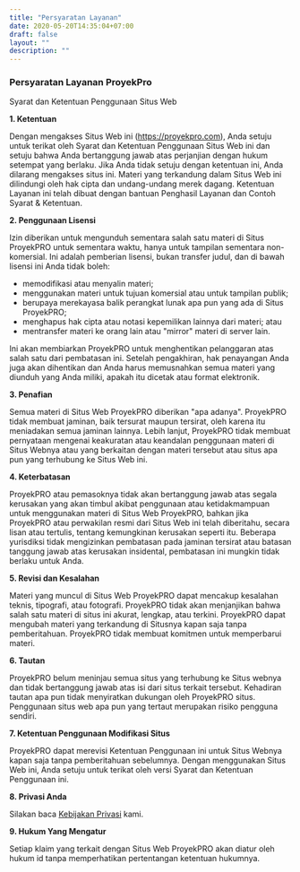```yaml
---
title: "Persyaratan Layanan"
date: 2020-05-20T14:35:04+07:00
draft: false
layout: ""
description: ""
---
```


### Persyaratan Layanan ProyekPro

Syarat dan Ketentuan Penggunaan Situs Web

**1. Ketentuan**

Dengan mengakses Situs Web ini (https://proyekpro.com), Anda setuju untuk terikat oleh Syarat dan Ketentuan Penggunaan Situs Web ini dan setuju bahwa Anda bertanggung jawab atas perjanjian dengan hukum setempat yang berlaku. Jika Anda tidak setuju dengan ketentuan ini, Anda dilarang mengakses situs ini. Materi yang terkandung dalam Situs Web ini dilindungi oleh hak cipta dan undang-undang merek dagang. Ketentuan Layanan ini telah dibuat dengan bantuan Penghasil Layanan dan Contoh Syarat & Ketentuan.

**2. Penggunaan Lisensi**

Izin diberikan untuk mengunduh sementara salah satu materi di Situs ProyekPRO untuk sementara waktu, hanya untuk tampilan sementara non-komersial. Ini adalah pemberian lisensi, bukan transfer judul, dan di bawah lisensi ini Anda tidak boleh:

* memodifikasi atau menyalin materi;
* menggunakan materi untuk tujuan komersial atau untuk tampilan publik;
* berupaya merekayasa balik perangkat lunak apa pun yang ada di Situs ProyekPRO;
* menghapus hak cipta atau notasi kepemilikan lainnya dari materi; atau
* mentransfer materi ke orang lain atau "mirror" materi di server lain.

Ini akan membiarkan ProyekPRO untuk menghentikan pelanggaran atas salah satu dari pembatasan ini. Setelah pengakhiran, hak penayangan Anda juga akan dihentikan dan Anda harus memusnahkan semua materi yang diunduh yang Anda miliki, apakah itu dicetak atau format elektronik.

**3. Penafian**

Semua materi di Situs Web ProyekPRO diberikan "apa adanya". ProyekPRO tidak membuat jaminan, baik tersurat maupun tersirat, oleh karena itu meniadakan semua jaminan lainnya. Lebih lanjut, ProyekPRO tidak membuat pernyataan mengenai keakuratan atau keandalan penggunaan materi di Situs Webnya atau yang berkaitan dengan materi tersebut atau situs apa pun yang terhubung ke Situs Web ini.

**4. Keterbatasan**

ProyekPRO atau pemasoknya tidak akan bertanggung jawab atas segala kerusakan yang akan timbul akibat penggunaan atau ketidakmampuan untuk menggunakan materi di Situs Web ProyekPRO, bahkan jika ProyekPRO atau perwakilan resmi dari Situs Web ini telah diberitahu, secara lisan atau tertulis, tentang kemungkinan kerusakan seperti itu. Beberapa yurisdiksi tidak mengizinkan pembatasan pada jaminan tersirat atau batasan tanggung jawab atas kerusakan insidental, pembatasan ini mungkin tidak berlaku untuk Anda.

**5. Revisi dan Kesalahan**

Materi yang muncul di Situs Web ProyekPRO dapat mencakup kesalahan teknis, tipografi, atau fotografi. ProyekPRO tidak akan menjanjikan bahwa salah satu materi di situs ini akurat, lengkap, atau terkini. ProyekPRO dapat mengubah materi yang terkandung di Situsnya kapan saja tanpa pemberitahuan. ProyekPRO tidak membuat komitmen untuk memperbarui materi.

**6. Tautan**

ProyekPRO belum meninjau semua situs yang terhubung ke Situs webnya dan tidak bertanggung jawab atas isi dari situs terkait tersebut. Kehadiran tautan apa pun tidak menyiratkan dukungan oleh ProyekPRO situs. Penggunaan situs web apa pun yang tertaut merupakan risiko pengguna sendiri.

**7. Ketentuan Penggunaan Modifikasi Situs**

ProyekPRO dapat merevisi Ketentuan Penggunaan ini untuk Situs Webnya kapan saja tanpa pemberitahuan sebelumnya. Dengan menggunakan Situs Web ini, Anda setuju untuk terikat oleh versi Syarat dan Ketentuan Penggunaan ini.

**8. Privasi Anda**

Silakan baca [Kebijakan Privasi](../kebijakan-privasi/) kami.

**9. Hukum Yang Mengatur**

Setiap klaim yang terkait dengan Situs Web ProyekPRO akan diatur oleh hukum id tanpa memperhatikan pertentangan ketentuan hukumnya.
